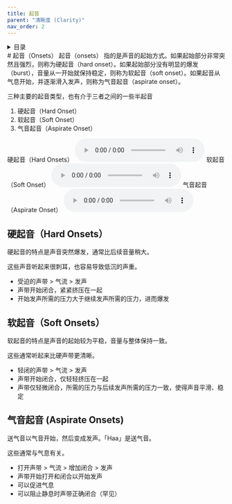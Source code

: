 ```yaml
---
title: 起音
parent: "清晰度 (Clarity)"
nav_order: 2
---
```

<details closed markdown="block">
  <summary>
    目录
  </summary>
{: .text-delta }
1. TOC
{:toc}
</details>
# 起音（Onsets）
起音（onsets） 指的是声音的起始方式。如果起始部分非常突然且强烈，则称为硬起音（hard onset）。如果起始部分没有明显的爆发（burst），音量从一开始就保持稳定，则称为软起音（soft onset）。如果起音从气息开始，并逐渐滑入发声，则称为气音起音（aspirate onset）。

三种主要的起音类型，也有介于三者之间的一些半起音
1. 硬起音（Hard Onset）
2. 软起音（Soft Onset）
3. 气音起音（Aspirate Onset）

硬起音（Hard Onsets）
<audio controls> <source src="/audio/onsets-hard.ogg" type="audio/ogg"> Your browser does not support the audio element. </audio>
软起音（Soft Onset）
<audio controls> <source src="/audio/onsets-soft.ogg" type="audio/ogg"> Your browser does not support the audio element. </audio>
气音起音（Aspirate Onset）
<audio controls> <source src="/audio/onsets-aspirate.ogg" type="audio/ogg"> Your browser does not support the audio element. </audio>

## 硬起音（Hard Onsets）
硬起音的特点是声音突然爆发，通常比后续音量稍大。

这些声音听起来很刺耳，也容易导致低沉的声重。
- 受迫的声带 > 气流 > 发声
- 声带开始闭合，紧紧挤压在一起
- 开始发声所需的压力大于继续发声所需的压力，进而爆发

## 软起音（Soft Onsets）
软起音的特点是声音的起始较为平稳，音量与整体保持一致。

这些通常听起来比硬声带更清晰。
- 轻闭的声带 > 气流 > 发声
- 声带开始闭合，仅轻轻挤压在一起
- 声带仅轻微闭合，所需的压力与后续发声所需的压力一致，使得声音平滑、稳定

## 气音起音 (Aspirate Onsets)
送气音以气音开始，然后变成发声。「Haa」是送气音。

这些通常与气息有关。
- 打开声带 > 气流 > 增加闭合 > 发声
- 声带开始打开和闭合以开始发声
- 可以促进气息
- 可以阻止静息时声带正确闭合（罕见）
